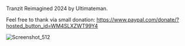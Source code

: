 Tranzit Reimagined 2024 by Ultimateman.

Feel free to thank via small donation: https://www.paypal.com/donate/?hosted_button_id=WM4SLXZWT99Y4


![Screenshot_512](https://github.com/user-attachments/assets/7dbde5bc-324c-425a-b50a-c94c9fbe0fde)
